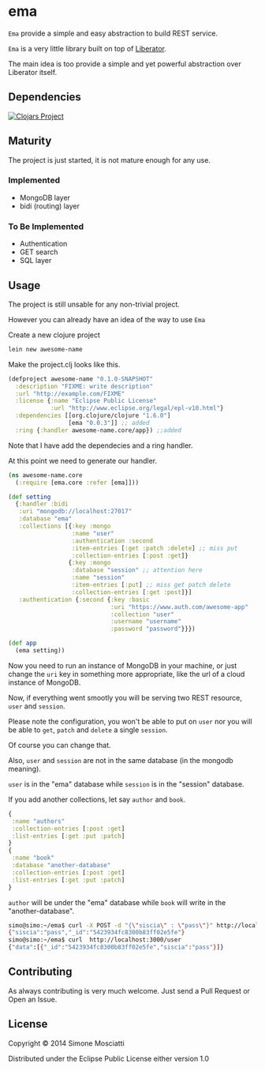 # ema

`Ema` provide a simple and easy abstraction to build REST service.

`Ema` is a very little library built on top of [Liberator](http://clojure-liberator.github.io/liberator/).

The main idea is too provide a simple and yet powerful abstraction over Liberator itself.

## Dependencies

[![Clojars Project](http://clojars.org/ema/latest-version.svg)](http://clojars.org/ema)

## Maturity

The project is just started, it is not mature enough for any use.

### Implemented

* MongoDB layer
* bidi (routing) layer

### To Be Implemented

* Authentication
* GET search
* SQL layer

## Usage

The project is still unsable for any non-trivial project.

However you can already have an idea of the way to use `Ema`

Create a new clojure project

```clojure
lein new awesome-name
```

Make the project.clj looks like this.

```clojure
(defproject awesome-name "0.1.0-SNAPSHOT"
  :description "FIXME: write description"
  :url "http://example.com/FIXME"
  :license {:name "Eclipse Public License"
            :url "http://www.eclipse.org/legal/epl-v10.html"}
  :dependencies [[org.clojure/clojure "1.6.0"]
                 [ema "0.0.3"]] ;; added
  :ring {:handler awesome-name.core/app}) ;;added
```
  
Note that I have add the dependecies and a ring handler.

At this point we need to generate our handler.

```clojure
(ns awesome-name.core
  (:require [ema.core :refer [ema]]))

(def setting
  {:handler :bidi
   :uri "mongodb://localhost:27017"
   :database "ema"
   :collections [{:key :mongo
                  :name "user"
                  :authentication :second
                  :item-entries [:get :patch :delete] ;; miss put
                  :collection-entries [:post :get]}
                 {:key :mongo
				  :database "session" ;; attention here
                  :name "session"
                  :item-entries [:put] ;; miss get patch delete
                  :collection-entries [:get :post]}]
   :authentication {:second {:key :basic
                             :uri "https://www.auth.com/awesome-app"
                             :collection "user"
                             :username "username"
                             :password "password"}}})

(def app
  (ema setting))

```

Now you need to run an instance of MongoDB in your machine, or just change the `uri` key in something more appropriate, like the url of a cloud instance of MongoDB.

Now, if everything went smootly you will be serving two REST resource, `user` and `session`.

Please note the configuration, you won't be able to put on `user` nor you will be able to `get`, `patch` and `delete` a single `session`.

Of course you can change that.

Also, `user` and `session` are not in the same database (in the mongodb meaning).

`user` is in the "ema" database while `session` is in the "session" database.

If you add another collections, let say `author` and `book`.

```clojure
{
 :name "authors"
 :collection-entries [:post :get]
 :list-entries [:get :put :patch]
}
{
 :name "book"
 :database "another-database"
 :collection-entries [:post :get]
 :list-entries [:get :put :patch]
} 
```

`author` will be under the "ema" database while `book` will write in the "another-database".

```bash
simo@simo:~/ema$ curl -X POST -d "{\"siscia\" : \"pass\"}" http://localhost:3000/user
{"siscia":"pass","_id":"5423934fc8300b83ff02e5fe"}
simo@simo:~/ema$ curl  http://localhost:3000/user
{"data":[{"_id":"5423934fc8300b83ff02e5fe","siscia":"pass"}]}
```

## Contributing

As always contributing is very much welcome. Just send a Pull Request or Open an Issue.

## License

Copyright © 2014 Simone Mosciatti

Distributed under the Eclipse Public License either version 1.0
